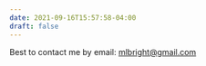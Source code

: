 ```yaml
---
date: 2021-09-16T15:57:58-04:00
draft: false
---
```


Best to contact me by email: mlbright@gmail.com
